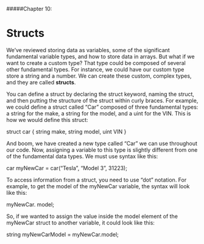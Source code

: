 #####Chapter 10:

# Structs

<!-- <ContentWrapp>
  <div class="imgContainer">
    <img alt="story_image_2_0" src="/images/chapter/man.svg" width="150px" height="150px">
  </div>

  <div class="itemsContainer">
    <div class="item-text">
     Connect your artwork to the price of gold or ETH or overall Market Cap. Mention the concept of “Hybrid Smart Contracts”. 
    </div>
  </div>
</ContentWrapp> -->

We’ve reviewed storing data as variables, some of the significant fundamental variable types, and how to store data in arrays. But what if we want to create a custom type? That type could be composed of several other fundamental types. For instance, we could have our custom type store a string and a number. We can create these custom, complex types, and they are called **structs**.

You can define a struct by declaring the struct keyword, naming the struct, and then putting the structure of the struct within curly braces. For example, we could define a struct called “Car” composed of three fundamental types: a string for the make, a string for the model, and a uint for the VIN. This is how we would define this struct:

<Highlight class="language-javascript">
struct car {
  string make,
  string model,
  uint VIN
}
</Highlight>

And boom, we have created a new type called “Car” we can use throughout our code. Now, assigning a variable to this type is slightly different from one of the fundamental data types. We must use syntax like this:

<Highlight class="language-javascript">
car myNewCar = car(“Tesla”, “Model 3”, 31223);
</Highlight>

To access information from a struct, you need to use “dot” notation. For example, to get the model of the myNewCar variable, the syntax will look like this:

<Highlight class="language-javascript">
myNewCar. model;
</Highlight>

So, if we wanted to assign the value inside the model element of the myNewCar struct to another variable, it could look like this:

<Highlight class="language-javascript">
string myNewCarModel = myNewCar.model;
</Highlight>

